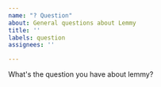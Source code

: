 ```yaml
---
name: "? Question"
about: General questions about Lemmy
title: ''
labels: question
assignees: ''

---
```


What's the question you have about lemmy?
